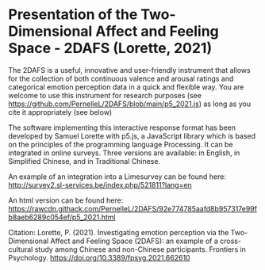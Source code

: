 # Presentation of the Two-Dimensional Affect and Feeling Space - 2DAFS (Lorette, 2021)
The 2DAFS is a useful, innovative and user-friendly instrument that allows for the collection of both continuous valence and arousal ratings and categorical emotion perception data in a quick and flexible way.
You are welcome to use this instrument for research purposes (see https://github.com/PernelleL/2DAFS/blob/main/p5_2021.js) as long as you cite it appropriately (see below)

The software implementing this interactive response format has been developed by Samuel Lorette with p5.js, a JavaScript library which is based on the principles of the programming language Processing. It can be integrated in online surveys. Three versions are available: in English, in Simplified Chinese, and in Traditional Chinese. 

An example of an integration into a Limesurvey can be found here: http://survey2.sl-services.be/index.php/521811?lang=en 

An html version can be found here: https://rawcdn.githack.com/PernelleL/2DAFS/92e774785aafd8b957317e99fb8aeb6289c054ef/p5_2021.html


Citation: Lorette, P. (2021). Investigating emotion perception via the Two-Dimensional Affect and Feeling Space (2DAFS): an example of a cross-cultural study among Chinese and non-Chinese participants. Frontiers in Psychology. https://doi.org/10.3389/fpsyg.2021.662610

